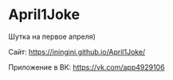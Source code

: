 # April1Joke
Шутка на первое апреля)

Сайт: https://iningini.github.io/April1Joke/

Приложение в ВК: https://vk.com/app4929106 
